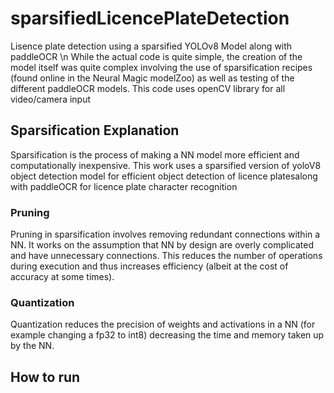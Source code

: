 # sparsifiedLicencePlateDetection
Lisence plate detection using a sparsified YOLOv8 Model along with paddleOCR
\n While the actual code is quite simple, the creation of the model itself was quite complex involving the use of sparsification recipes (found online in the Neural Magic modelZoo) as well as testing of the different paddleOCR models.
This code uses openCV library for all video/camera input

## Sparsification Explanation
Sparsification is the process of making a NN model more efficient and computationally inexpensive. This work uses a sparsified version of yoloV8 object detection model for efficient object detection of licence platesalong with paddleOCR for licence plate character recognition

### Pruning
Pruning in sparsification involves removing redundant connections within a NN. It works on the assumption that NN by design are overly complicated and have unnecessary connections.
This reduces the number of operations during execution and thus increases efficiency (albeit at the cost of accuracy at some times).

### Quantization
Quantization reduces the precision of weights and activations in a NN (for example changing a fp32 to int8) decreasing the time and memory taken up by the NN.

## How to run

